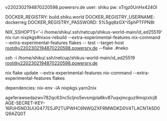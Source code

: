 v2202302194870220598.powersrv.de
user: shiku
pw: xTrgz0UnHx424OI

DOCKER_REGISTRY: build.shiku.world
DOCKER_REGISTRY_USERNAME: dockerreg
DOCKER_REGISTRY_PASSWORD: 5%5gq6zGX^i5phPTFPN8t

NIX_SSHOPTS='-i /home/shiku/.ssh/netcup/shikus-world-main/id_ed25519' nix run nixpkgs#nixos-rebuild --extra-experimental-features nix-command --extra-experimental-features flakes -- test --target-host root@v2202302194870220598.powersrv.de --flake .#neko

ssh -i /home/shiku/.ssh/netcup/shikus-world-main/id_ed25519 root@v2202302194870220598.powersrv.de

nix flake update --extra-experimental-features nix-command --extra-experimental-features flakes

dependencies: nix-env -iA nixpkgs.yarn2nix

age1erawsedazwv782qc63nc5cljns5evsmjpla6kv87uqxjmcguz9mqzxlcj8
AGE-SECRET-KEY-16PJH5ND3UUG477E5JP2TUPWHC6NWQZXFRMWDKD0V4TLACNTA5D0Q9AZQ0T
